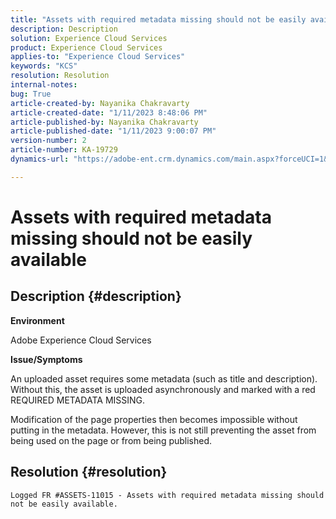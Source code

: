 ```yaml
---
title: "Assets with required metadata missing should not be easily available"
description: Description
solution: Experience Cloud Services
product: Experience Cloud Services
applies-to: "Experience Cloud Services"
keywords: "KCS"
resolution: Resolution
internal-notes: 
bug: True
article-created-by: Nayanika Chakravarty
article-created-date: "1/11/2023 8:48:06 PM"
article-published-by: Nayanika Chakravarty
article-published-date: "1/11/2023 9:00:07 PM"
version-number: 2
article-number: KA-19729
dynamics-url: "https://adobe-ent.crm.dynamics.com/main.aspx?forceUCI=1&pagetype=entityrecord&etn=knowledgearticle&id=d5fa8c3c-f191-ed11-aad1-6045bd0065b6"

---
```

# Assets with required metadata missing should not be easily available

## Description {#description}


<b>Environment</b>

Adobe Experience Cloud Services

<b>Issue/Symptoms</b>

An uploaded asset requires some metadata (such as title and description). Without this, the asset is uploaded asynchronously and marked with a red REQUIRED METADATA MISSING.

Modification of the page properties then becomes impossible without putting in the metadata. However, this is not still preventing the asset from being used on the page or from being published.


## Resolution {#resolution}


`Logged FR #ASSETS-11015 - Assets with required metadata missing should not be easily available.`
